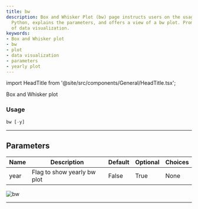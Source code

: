 ```yaml
---
title: bw
description: Box and Whisker Plot (bw) page instructs users on the usage of bw in
  Python, explains the parameters, and offers a view of a bw plot. Promotes understanding
  of data visualization.
keywords:
- Box and Whisker plot
- bw
- plot
- data visualization
- parameters
- yearly plot
---
```


import HeadTitle from '@site/src/components/General/HeadTitle.tsx';

<HeadTitle title="economy/qa/bw - Reference | OpenBB Terminal Docs" />

Box and Whisker plot

### Usage

```python
bw [-y]
```

---

## Parameters

| Name | Description | Default | Optional | Choices |
| ---- | ----------- | ------- | -------- | ------- |
| year | Flag to show yearly bw plot | False | True | None |

![bw](https://user-images.githubusercontent.com/46355364/154305545-0f99fe4b-07e1-4714-8762-da3569023578.png)

---
